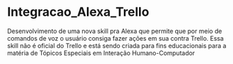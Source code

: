 # Integracao_Alexa_Trello
Desenvolvimento de uma nova skill pra Alexa que permite que por meio de comandos de voz o usuário consiga fazer ações em sua contra Trello. Essa skill não é oficial do Trello e está sendo criada para fins educacionais para a matéria de Tópicos Especiais em Interação Humano-Computador
